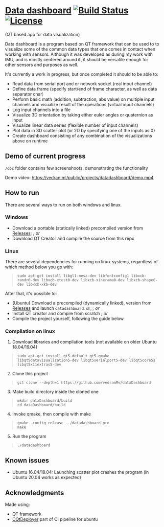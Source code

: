 [Data dashboard](https://github.com/vedranMv/dataDashboard) [![Build Status](https://ci1.vedran.ml/api/badges/vedranMv/dataDashboard/status.svg)](https://ci1.vedran.ml/vedranMv/dataDashboard) [![License](https://img.shields.io/badge/license-GPL%20v3.0-brightgreen.svg)](/License)
=======
 (QT based app for data visualization)

Data dashboard is a program based on QT framework that can be used to to visualize some of the common data types that one comes in contact when working with sensors. Although it was developed as during my work with IMU, and is mostly centered around it, it should be versatile enough for other sensors and purposes as well.

It's currently a work in progress, but once completed it should to be able to:
* Read data from serial port and or network socket (real input channel)
* Define data frame (specify start/end of frame character, as well as data separator char)
* Perform basic math (addition, subtraction, abs value) on multiple input channels and visualize result of the operations (virtual input channels)
* Log input channels into a file
* Visualize 3D orientation by taking either euler angles or quaternion as input
* Visualize linear data series (flexible number of input channels)
* Plot data in 3D scatter plot (or 2D by specifying one of the inputs as 0)
* Create dashboard consisting of any combination of the visualizations above on runtime

## Demo of current progress
``/doc`` folder contains few screenshoots, demonstrating the functionality

Demo video: https://vedran.ml/public/projects/datadashboard/demo.mp4

## How to run

There are several ways to run on both windows and linux.

### Windows

* Download a portable (statically linked) precompiled version from [Releases](https://github.com/vedranMv/dataDashboard/releases); _; or_
* Download QT Creator and compile the source from this repo

### Linux
There are several dependencies for running on linux systems, regardless of which method below you go with:
> ``sudo apt-get install libgl1-mesa-dev libfontconfig1 libxcb-randr0-dev libxcb-xtest0-dev libxcb-xinerama0-dev libxcb-shape0-dev libxcb-xkb-dev``

After that, it's possible to:
* (Ubuntu) Download a precompiled (dynamically linked), version from [Releases](https://github.com/vedranMv/) and launch ``datadashboard.sh``; _; or_
* Install QT creator and compile from scratch _; or_
* Compile the project yourself, following the guide below

### Compilation on linux

1. Download libraries and compilation tools (not available on older Ubuntu 18.04/16.04)
> ``sudo apt-get install qt5-default qt5-qmake libqt5datavisualization5-dev libqt5serialport5-dev libqt5core5a libqt5x11extras5-dev``

2. Clone this project
> ``git clone --depth=1 https://github.com/vedranMv/dataDashboard``

3. Make build directory inside the cloned one
> ``mkdir dataDashboard/build`` <br/> 
 ``cd dataDashboard/build``

4. Invoke qmake, then compile with make
> ``qmake -config release ../datadashboard.pro``<br/>
``make``

5. Run the program
> ``./datadashboard``

## Known issues
* Ubuntu 16.04/18.04: Launching scatter plot crashes the program (in Ubuntu 20.04 works as expected)

## Acknowledgments
Made using:
* QT framework
* [CQtDeployer](https://github.com/QuasarApp/CQtDeployer) part of CI pipeline for ubuntu